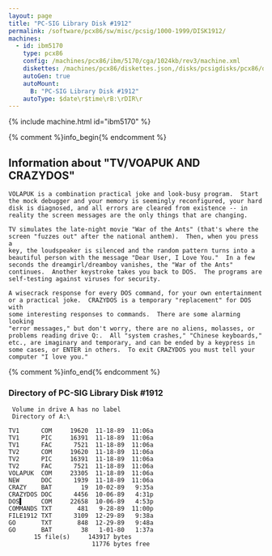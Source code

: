 ```yaml
---
layout: page
title: "PC-SIG Library Disk #1912"
permalink: /software/pcx86/sw/misc/pcsig/1000-1999/DISK1912/
machines:
  - id: ibm5170
    type: pcx86
    config: /machines/pcx86/ibm/5170/cga/1024kb/rev3/machine.xml
    diskettes: /machines/pcx86/diskettes.json,/disks/pcsigdisks/pcx86/diskettes.json
    autoGen: true
    autoMount:
      B: "PC-SIG Library Disk #1912"
    autoType: $date\r$time\rB:\rDIR\r
---
```


{% include machine.html id="ibm5170" %}

{% comment %}info_begin{% endcomment %}

## Information about "TV/VOAPUK AND CRAZYDOS"

    VOLAPUK is a combination practical joke and look-busy program.  Start
    the mock debugger and your memory is seemingly reconfigured, your hard
    disk is diagnosed, and all errors are cleared from existence -- in
    reality the screen messages are the only things that are changing.
    
    TV simulates the late-night movie "War of the Ants" (that's where the
    screen "fuzzes out" after the national anthem).  Then, when you press a
    key, the loudspeaker is silenced and the random pattern turns into a
    beautiful person with the message "Dear User, I Love You."  In a few
    seconds the dreamgirl/dreamboy vanishes, the "War of the Ants"
    continues.  Another keystroke takes you back to DOS.  The programs are
    self-testing against viruses for security.
    
    A wisecrack response for every DOS command, for your own entertainment
    or a practical joke.  CRAZYDOS is a temporary "replacement" for DOS with
    some interesting responses to commands.  There are some alarming looking
    "error messages," but don't worry, there are no aliens, molasses, or
    problems reading drive Q:.  All "system crashes," "Chinese keyboards,"
    etc., are imaginary and temporary, and can be ended by a keypress in
    some cases, or ENTER in others.  To exit CRAZYDOS you must tell your
    computer "I love you."
{% comment %}info_end{% endcomment %}


### Directory of PC-SIG Library Disk #1912

     Volume in drive A has no label
     Directory of A:\

    TV1      COM     19620  11-18-89  11:06a
    TV1      PIC     16391  11-18-89  11:06a
    TV1      FAC      7521  11-18-89  11:06a
    TV2      COM     19620  11-18-89  11:06a
    TV2      PIC     16391  11-18-89  11:06a
    TV2      FAC      7521  11-18-89  11:06a
    VOLAPUK  COM     23305  11-18-89  11:06a
    NEW      DOC      1939  11-18-89  11:06a
    CRAZY    BAT        19  10-02-89   9:35a
    CRAZYDOS DOC      4456  10-06-89   4:31p
    DOS▌     COM     22658  10-06-89   4:53p
    COMMANDS TXT       481   9-28-89  11:00p
    FILE1912 TXT      3109  12-29-89   9:38a
    GO       TXT       848  12-29-89   9:48a
    GO       BAT        38   1-01-80   1:37a
           15 file(s)     143917 bytes
                           11776 bytes free
